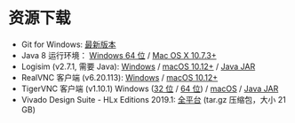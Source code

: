 # 资源下载

- Git for Windows: [最新版本](https://mirrors.tuna.tsinghua.edu.cn/github-release/git-for-windows/git/LatestRelease/)
- Java 8 运行环境：
  [Windows 64 位](https://vlab.ustc.edu.cn/downloads/jre-8u221-windows-x64.exe) /
  [Mac OS X 10.7.3+](https://vlab.ustc.edu.cn/downloads/jre-8u221-macosx-x64.dmg)
- Logisim (v2.7.1, 需要 Java):
  [Windows](https://vlab.ustc.edu.cn/downloads/logisim-win-2.7.1.exe) /
  [macOS 10.12+](https://vlab.ustc.edu.cn/downloads/logisim-macosx-2.7.1.tar.gz) /
  [Java JAR](https://vlab.ustc.edu.cn/downloads/logisim-generic-2.7.1.jar)
- RealVNC 客户端 (v6.20.113):
  [Windows](https://vlab.ustc.edu.cn/downloads/VNC-Viewer-6.20.113-Windows.exe) /
  [macOS 10.12+](https://vlab.ustc.edu.cn/downloads/VNC-Viewer-6.20.113-MacOSX-x86_64.dmg)
- TigerVNC 客户端 (v1.10.1)
  Windows ([32 位](https://vlab.ustc.edu.cn/downloads/vncviewer-1.10.1.exe) / [64 位](https://vlab.ustc.edu.cn/downloads/vncviewer64-1.10.1.exe)) /
  [macOS](https://vlab.ustc.edu.cn/downloads/TigerVNC-1.10.1.dmg) /
  [Java JAR](https://vlab.ustc.edu.cn/downloads/VncViewer-1.10.1.jar)
- Vivado Design Suite - HLx Editions 2019.1:
  [全平台](https://vlab.ustc.edu.cn/downloadsi/Xilinx_Vivado_SDK_2019.1_0524_1430.tar.gz) (tar.gz 压缩包，大小 21 GB)
